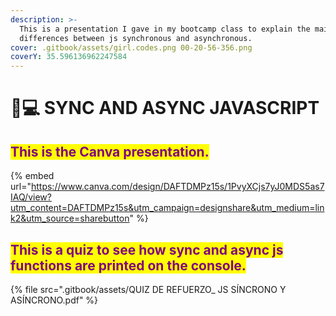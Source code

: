 ```yaml
---
description: >-
  This is a presentation I gave in my bootcamp class to explain the main
  differences between js synchronous and asynchronous.
cover: .gitbook/assets/girl.codes.png 00-20-56-356.png
coverY: 35.596136962247584
---
```


# 👩💻 SYNC AND ASYNC JAVASCRIPT

## <mark style="color:purple;">This is the Canva presentation.</mark>

{% embed url="https://www.canva.com/design/DAFTDMPz15s/1PvyXCjs7yJ0MDS5as7IAQ/view?utm_content=DAFTDMPz15s&utm_campaign=designshare&utm_medium=link2&utm_source=sharebutton" %}

## <mark style="color:purple;">This is a quiz to see how sync and async js functions are printed on the console.</mark>

{% file src=".gitbook/assets/QUIZ DE REFUERZO_ JS SÍNCRONO Y ASÍNCRONO.pdf" %}
